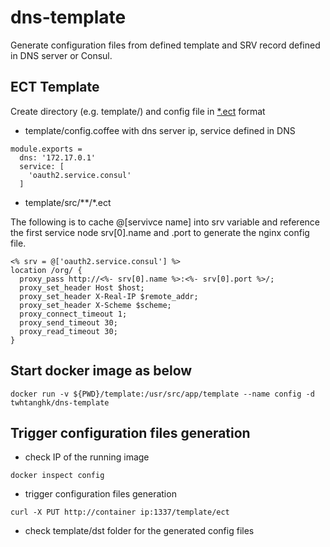 # dns-template
Generate configuration files from defined template and SRV record defined in DNS server or Consul.

## ECT Template
Create directory (e.g. template/) and config file in [*.ect](http://ectjs.com) format

* template/config.coffee with dns server ip, service defined in DNS
```
module.exports =
  dns: '172.17.0.1'
  service: [
    'oauth2.service.consul'
  ]
```

* template/src/**/*.ect

The following is to cache @[servivce name] into srv variable and reference the first service node srv[0].name and .port to generate the nginx config file.
```
<% srv = @['oauth2.service.consul'] %>
location /org/ {
  proxy_pass http://<%- srv[0].name %>:<%- srv[0].port %>/;
  proxy_set_header Host $host;
  proxy_set_header X-Real-IP $remote_addr;
  proxy_set_header X-Scheme $scheme;
  proxy_connect_timeout 1;
  proxy_send_timeout 30;
  proxy_read_timeout 30;
}
```

## Start docker image as below
```
docker run -v ${PWD}/template:/usr/src/app/template --name config -d twhtanghk/dns-template
```

## Trigger configuration files generation
* check IP of the running image
```
docker inspect config
```

* trigger configuration files generation
```
curl -X PUT http://container ip:1337/template/ect
```

* check template/dst folder for the generated config files
